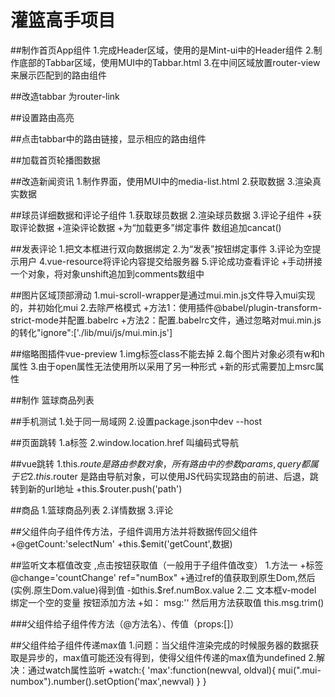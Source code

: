 # 灌篮高手项目

##制作首页App组件
1.完成Header区域，使用的是Mint-ui中的Header组件
2.制作底部的Tabbar区域，使用MUI中的Tabbar.html 
3.在中间区域放置router-view来展示匹配到的路由组件

##改造tabbar 为router-link

##设置路由高亮

##点击tabbar中的路由链接，显示相应的路由组件

##加载首页轮播图数据

##改造新闻资讯
1.制作界面，使用MUI中的media-list.html 
2.获取数据 
3.渲染真实数据 

##球员详细数据和评论子组件
1.获取球员数据 
2.渲染球员数据 
3.评论子组件 
+获取评论数据 
+渲染评论数据 
+为“加载更多”绑定事件 数组追加cancat()

##发表评论
1.把文本框进行双向数据绑定 
2.为“发表”按钮绑定事件
3.评论为空提示用户 
4.vue-resource将评论内容提交给服务器 
5.评论成功查看评论
+手动拼接一个对象，将对象unshift追加到comments数组中

##图片区域顶部滑动
1.mui-scroll-wrapper是通过mui.min.js文件导入mui实现的，并初始化mui
2.去除严格模式
+方法1：使用插件@babel/plugin-transform-strict-mode并配置.babelrc 
+方法2：配置.babelrc文件，通过忽略对mui.min.js的转化"ignore":['./lib/mui/js/mui.min.js']

##缩略图插件vue-preview
1.img标签class不能去掉 
2.每个图片对象必须有w和h属性
3.由于open属性无法使用所以采用了另一种形式<vue-preview>
+新的形式需要加上msrc属性 

##制作 篮球商品列表

##手机测试
1.处于同一局域网 
2.设置package.json中dev --host

##页面跳转 
1.a标签 
2.window.location.href 叫编码式导航

##vue跳转
1.this.$route 是路由参数对象，所有路由中的参数params,query都属于它
2.this.$router 是路由导航对象，可以使用JS代码实现路由的前进、后退，跳转到新的url地址
+this.$router.push('path')

##商品
1.篮球商品列表
2.详情数据 
3.评论 

##父组件向子组件传方法，子组件调用方法并将数据传回父组件
+@getCount:'selectNum'
+this.$emit('getCount',数据)

##监听文本框值改变  ,点击按钮获取值（一般用于子组件值改变）
1.方法一
+标签 @change='countChange' ref="numBox"
+通过ref的值获取到原生Dom,然后(实例.原生Dom.value)得到值
-如this.$ref.numBox.value
2.二 文本框v-model 绑定一个空的变量 按钮添加方法
+如：  msg:''  然后用方法获取值 this.msg.trim()


###父组件给子组件传方法（@方法名）、传值（props:[]）

##父组件给子组件传递max值
1.问题：当父组件渲染完成的时候服务器的数据获取是异步的，max值可能还没有得到，使得父组件传递的max值为undefined
2.解决：通过watch属性监听
+watch:{
	'max':function(newval, oldval){ mui(".mui-numbox").number().setOption('max',newval) }
}